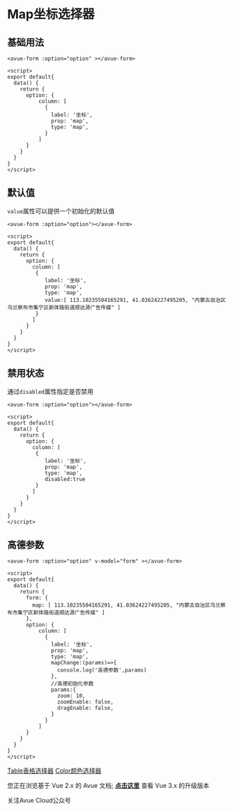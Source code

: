 Map坐标选择器
========

<!-- 导入需要的包 （一定要放到index.html中的head标签里） -->
<!-- 高德地图api更新必须配合安全密钥使用 -->
<script>
  window._AMapSecurityConfig = {
    securityJsCode: 'xxxxx',
  }
</script>
<script type="text/javascript" src='https://webapi.amap.com/maps?v=1.4.11&key=xxxxxxxx&plugin=AMap.PlaceSearch'></script>
<script src="https://webapi.amap.com/ui/1.0/main.js?v=1.0.11"></script>

基础用法
------------------------------------------------------------------------------------------

```vue
<avue-form :option="option" ></avue-form>

<script>
export default{
  data() {
    return {
      option: {
          column: [
            {
              label: '坐标',
              prop: 'map',
              type: 'map',
            }
          ]
      }
    }
  }
}
</script>
```

默认值
--------------------------------------------------------------------------------

`value`属性可以提供一个初始化的默认值

```vue
<avue-form :option="option"></avue-form>

<script>
export default{
  data() {
    return {
      option: {
        column: [
         {
            label: '坐标',
            prop: 'map',
            type: 'map',
            value:[ 113.10235504165291, 41.03624227495205, "内蒙古自治区乌兰察布市集宁区新体路街道顺达源广告传媒" ]
         }
        ]
      }
    }
  }
}
</script>
```

禁用状态
------------------------------------------------------------------------------------------

通过`disabled`属性指定是否禁用

```vue
<avue-form :option="option"></avue-form>

<script>
export default{
  data() {
    return {
      option: {
        column: [
         {
            label: '坐标',
            prop: 'map',
            type: 'map',
            disabled:true
         }
        ]
      }
    }
  }
}
</script>
```

高德参数
------------------------------------------------------------------------------------------

```vue
<avue-form :option="option" v-model="form" ></avue-form>

<script>
export default{
  data() {
    return {
      form: {
        map: [ 113.10235504165291, 41.03624227495205, "内蒙古自治区乌兰察布市集宁区新体路街道顺达源广告传媒" ] 
      },
      option: {
          column: [
            {
              label: '坐标',
              prop: 'map',
              type: 'map',
              mapChange:(params)=>{
                console.log('高德参数',params)
              },
              //高德初始化参数
              params:{
                zoom: 10,
                zoomEnable: false,
                dragEnable: false,
              }
            }
          ]
      }
    }
  }
}
</script>
```

[Table表格选择器](https://v2.avuejs.com/form/form-input-table/) [Color颜色选择器](https://v2.avuejs.com/form/form-input-color/)

您正在浏览基于 Vue 2.x 的 Avue 文档; **[点击这里](https://avuejs.com/)**
查看 Vue 3.x 的升级版本

关注Avue Cloud公众号